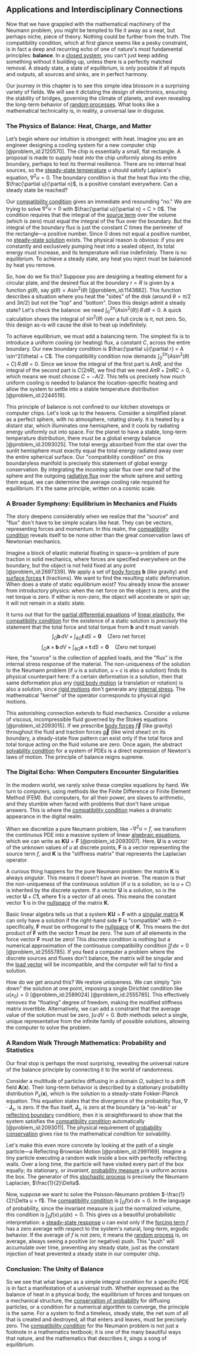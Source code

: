 ## Applications and Interdisciplinary Connections

Now that we have grappled with the mathematical machinery of the Neumann problem, you might be tempted to file it away as a neat, but perhaps niche, piece of theory. Nothing could be further from the truth. The compatibility condition, which at first glance seems like a pesky constraint, is in fact a deep and recurring echo of one of nature's most fundamental principles: **balance**. In a [closed system](@article_id:139071), you can't just keep adding something without it building up, unless there is a perfectly matched removal. A steady state, a state of equilibrium, is only possible if all inputs and outputs, all sources and sinks, are in perfect harmony.

Our journey in this chapter is to see this simple idea blossom in a surprising variety of fields. We will see it dictating the design of electronics, ensuring the stability of bridges, governing the climate of planets, and even revealing the long-term behavior of [random processes](@article_id:267993). What looks like a mathematical technicality is, in reality, a universal law in disguise.

### The Physics of Balance: Heat, Charge, and Matter

Let’s begin where our intuition is strongest: with heat. Imagine you are an engineer designing a cooling system for a new computer chip [@problem_id:2120570]. The chip is essentially a small, flat rectangle. A proposal is made to supply heat *into* the chip uniformly along its entire boundary, perhaps to test its thermal resilience. There are no internal heat sources, so the [steady-state temperature](@article_id:136281) $u$ should satisfy Laplace's equation, $\nabla^2 u = 0$. The boundary condition is that the heat flux into the chip, $\frac{\partial u}{\partial n}$, is a positive constant everywhere. Can a steady state be reached?

Our [compatibility condition](@article_id:170608) gives an immediate and resounding "no." We are trying to solve $\nabla^2 u = 0$ with $\frac{\partial u}{\partial n} = C > 0$. The condition requires that the integral of the [source term](@article_id:268617) over the volume (which is zero) must equal the integral of the flux over the boundary. But the integral of the boundary flux is just the constant $C$ times the perimeter of the rectangle—a positive number. Since $0$ does not equal a positive number, no [steady-state solution](@article_id:275621) exists. The physical reason is obvious: if you are constantly and exclusively pumping heat into a sealed object, its total energy must increase, and its temperature will rise indefinitely. There is no equilibrium. To achieve a steady state, any heat you inject must be balanced by heat you remove.

So, how do we fix this? Suppose you are designing a heating element for a circular plate, and the desired flux at the boundary $r=R$ is given by a function $g(\theta)$, say $g(\theta) = A \sin^2(\theta)$ [@problem_id:1143882]. This function describes a situation where you heat the "sides" of the disk (around $\theta = \pi/2$ and $3\pi/2$) but not the "top" and "bottom". Does this design admit a steady state? Let's check the balance: we need $\int_0^{2\pi} (A \sin^2(\theta)) \, R \, d\theta = 0$. A quick calculation shows the integral of $\sin^2(\theta)$ over a full circle is $\pi$, not zero. So, this design as-is will cause the disk to heat up indefinitely.

To achieve equilibrium, we must add a balancing term. The simplest fix is to introduce a uniform cooling (or heating) flux, a constant $C$, across the entire boundary. Our new boundary condition is $\frac{\partial u}{\partial r} = A \sin^2(\theta) + C$. The compatibility condition now demands $\int_0^{2\pi} (A \sin^2(\theta) + C) \, R \, d\theta = 0$. Since we know the integral of the first part is $A \pi R$, and the integral of the second part is $C(2\pi R)$, we find that we need $A\pi R + 2\pi R C = 0$, which means we must choose $C = -A/2$. This tells us precisely how much uniform cooling is needed to balance the location-specific heating and allow the system to settle into a stable temperature distribution [@problem_id:2244519].

This principle of balance is not confined to our kitchen stovetops or computer chips. Let's look up to the heavens. Consider a simplified planet as a perfect sphere, with no atmosphere, rotating slowly. It is heated by a distant star, which illuminates one hemisphere, and it cools by radiating energy uniformly out into space. For the planet to have a stable, long-term temperature distribution, there must be a global energy balance [@problem_id:2093025]. The total energy absorbed from the star over the sunlit hemisphere must exactly equal the total energy radiated away over the entire spherical surface. Our "compatibility condition" on this boundaryless manifold is precisely this statement of global energy conservation. By integrating the incoming solar flux over one half of the sphere and the outgoing [radiative flux](@article_id:151238) over the whole sphere and setting them equal, we can determine the average cooling rate required for equilibrium. It's the same principle, written on a cosmic scale.

### A Broader Symphony: Equilibrium in Mechanics and Fluids

The story deepens considerably when we realize that the "source" and "flux" don't have to be simple scalars like heat. They can be vectors, representing forces and momentum. In this realm, the [compatibility condition](@article_id:170608) reveals itself to be none other than the great conservation laws of Newtonian mechanics.

Imagine a block of elastic material floating in space—a problem of pure traction in solid mechanics, where forces are specified everywhere on the boundary, but the object is not held fixed at any point [@problem_id:2697339]. We apply a set of [body forces](@article_id:173736) $\boldsymbol{b}$ (like gravity) and [surface forces](@article_id:187540) $\boldsymbol{t}$ (tractions). We want to find the resulting static deformation. When does a state of static equilibrium exist? You already know the answer from introductory physics: when the net force on the object is zero, and the net torque is zero. If either is non-zero, the object will accelerate or spin up; it will not remain in a static state.

It turns out that for the [partial differential equations](@article_id:142640) of [linear elasticity](@article_id:166489), the [compatibility condition](@article_id:170608) for the existence of a static solution is *precisely* the statement that the total force and total torque from $\boldsymbol{b}$ and $\boldsymbol{t}$ must vanish.
$$ \int_{\Omega} \boldsymbol{b} \, dV + \int_{\partial \Omega} \boldsymbol{t} \, dS = \boldsymbol{0} \quad \text{(Zero net force)} $$
$$ \int_{\Omega} \boldsymbol{x} \times \boldsymbol{b} \, dV + \int_{\partial \Omega} \boldsymbol{x} \times \boldsymbol{t} \, dS = \boldsymbol{0} \quad \text{(Zero net torque)} $$
Here, the "source" is the collection of applied loads, and the "flux" is the internal stress response of the material. The non-uniqueness of the solution to the Neumann problem (if $u$ is a solution, $u+c$ is also a solution) finds its physical counterpart here: if a certain deformation is a solution, then that same deformation plus any [rigid body motion](@article_id:144197) (a translation or rotation) is also a solution, since [rigid motions](@article_id:170029) don't generate any [internal stress](@article_id:190393). The mathematical "kernel" of the operator corresponds to physical rigid motions.

This astonishing connection extends to fluid mechanics. Consider a volume of viscous, incompressible fluid governed by the Stokes equations [@problem_id:2093015]. If we prescribe [body forces](@article_id:173736) $\vec{f}$ (like gravity) throughout the fluid and traction forces $\vec{g}$ (like wind shear) on its boundary, a steady-state flow pattern can exist only if the total force and total torque acting on the fluid volume are zero. Once again, the abstract [solvability condition](@article_id:166961) for a system of PDEs is a direct expression of Newton's laws of motion. The principle of balance reigns supreme.

### The Digital Echo: When Computers Encounter Singularities

In the modern world, we rarely solve these complex equations by hand. We turn to computers, using methods like the Finite Difference or Finite Element Method (FEM). But computers, for all their power, are slaves to arithmetic, and they stumble when faced with problems that don't have unique answers. This is where the [compatibility condition](@article_id:170608) makes a dramatic appearance in the digital realm.

When we discretize a pure Neumann problem, like $-\nabla^2 u = f$, we transform the continuous PDE into a massive system of linear [algebraic equations](@article_id:272171), which we can write as $\mathbf{K}\mathbf{U} = \mathbf{F}$ [@problem_id:2093007]. Here, $\mathbf{U}$ is a vector of the unknown values of $u$ at discrete points, $\mathbf{F}$ is a vector representing the source term $f$, and $\mathbf{K}$ is the "stiffness matrix" that represents the Laplacian operator.

A curious thing happens for the pure Neumann problem: the matrix $\mathbf{K}$ is always *singular*. This means it doesn't have an inverse. The reason is that the non-uniqueness of the continuous solution (if $u$ is a solution, so is $u+C$) is inherited by the discrete system. If a vector $\mathbf{U}$ is a solution, so is the vector $\mathbf{U} + C\mathbf{1}$, where $\mathbf{1}$ is a vector of all ones. This means the constant vector $\mathbf{1}$ is in the [nullspace](@article_id:170842) of the matrix $\mathbf{K}$.

Basic linear algebra tells us that a system $\mathbf{K}\mathbf{U} = \mathbf{F}$ with a [singular matrix](@article_id:147607) $\mathbf{K}$ can only have a solution if the right-hand side $\mathbf{F}$ is "compatible" with it—specifically, $\mathbf{F}$ must be orthogonal to the [nullspace](@article_id:170842) of $\mathbf{K}$. This means the dot product of $\mathbf{F}$ with the vector $\mathbf{1}$ must be zero. The sum of all elements in the force vector $\mathbf{F}$ must be zero! This discrete condition is nothing but a numerical approximation of the continuous compatibility condition $\int f \, dx = 0$ [@problem_id:2555785]. If you feed a computer a problem where the discrete sources and fluxes don't balance, the matrix will be singular and the [load vector](@article_id:634790) will be incompatible, and the computer will fail to find a solution.

How do we get around this? We restore uniqueness. We can simply "pin down" the solution at one point, imposing a single Dirichlet condition like $u(x_0)=0$ [@problem_id:2589024] [@problem_id:2555785]. This effectively removes the "floating" degree of freedom, making the modified stiffness matrix invertible. Alternatively, we can add a constraint that the average value of the solution must be zero, $\int u \, dV = 0$. Both methods select a single, unique representative from the infinite family of possible solutions, allowing the computer to solve the problem.

### A Random Walk Through Mathematics: Probability and Statistics

Our final stop is perhaps the most surprising, revealing the universal nature of the balance principle by connecting it to the world of randomness.

Consider a multitude of particles diffusing in a domain $\Omega$, subject to a drift field $\mathbf{A}(\mathbf{x})$. Their long-term behavior is described by a stationary probability distribution $P_s(\mathbf{x})$, which is the solution to a steady-state Fokker-Planck equation. This equation states that the divergence of the probability flux, $\nabla \cdot \mathbf{J}_s$, is zero. If the flux itself, $\mathbf{J}_s$, is zero at the boundary (a "no-leak" or [reflecting boundary](@article_id:634040) condition), then it is straightforward to show that the system satisfies the [compatibility condition](@article_id:170608) automatically [@problem_id:2093011]. The physical requirement of [probability conservation](@article_id:148672) gives rise to the mathematical condition for solvability.

Let's make this even more concrete by looking at the path of a single particle—a Reflecting Brownian Motion [@problem_id:2991169]. Imagine a tiny particle executing a random walk inside a box with perfectly reflecting walls. Over a long time, the particle will have visited every part of the box equally; its stationary, or *invariant*, [probability measure](@article_id:190928) $\mu$ is uniform across the box. The generator of this [stochastic process](@article_id:159008) is precisely the Neumann Laplacian, $\frac{1}{2}\Delta$.

Now, suppose we want to solve the Poisson-Neumann problem $-\frac{1}{2}\Delta u = f$. The [compatibility condition](@article_id:170608) is $\int_D f(x) \, dx = 0$. In the language of probability, since the invariant measure is just the normalized volume, this condition is $\int_D f(x) \, \mu(dx)=0$. This gives us a beautiful probabilistic interpretation: a [steady-state response](@article_id:173293) $u$ can exist only if the [forcing term](@article_id:165492) $f$ has a zero average with respect to the system's natural, long-term, ergodic behavior. If the average of $f$ is not zero, it means the [random process](@article_id:269111) is, on average, always seeing a positive (or negative) push. This "push" will accumulate over time, preventing any steady state, just as the constant injection of heat prevented a steady state in our computer chip.

### Conclusion: The Unity of Balance

So we see that what began as a simple integral condition for a specific PDE is in fact a manifestation of a universal truth. Whether expressed as the balance of heat in a physical body, the equilibrium of forces and torques on a mechanical structure, the [conservation of probability](@article_id:149142) for diffusing particles, or a condition for a numerical algorithm to converge, the principle is the same. For a system to find a timeless, steady state, the net sum of all that is created and destroyed, all that enters and leaves, must be precisely zero. The [compatibility condition](@article_id:170608) for the Neumann problem is not just a footnote in a mathematics textbook; it is one of the many beautiful ways that nature, and the mathematics that describes it, sings a song of equilibrium.